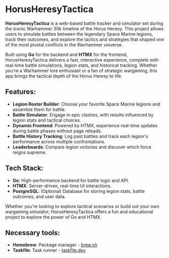 # HorusHeresyTactica

**HorusHeresyTactica** is a web-based battle tracker and simulator set during the iconic Warhammer 30k timeline of the Horus Heresy. This project allows users to simulate battles between the legendary Space Marine legions, track their outcomes, and explore the tactics and strategies that shaped one of the most pivotal conflicts in the Warhammer universe.

Built using **Go** for the backend and **HTMX** for the frontend, HorusHeresyTactica delivers a fast, interactive experience, complete with real-time battle simulations, legion stats, and historical tracking. Whether you're a Warhammer lore enthusiast or a fan of strategic wargaming, this app brings the tactical depth of the Horus Heresy to life.

## Features:
- **Legion Roster Builder**: Choose your favorite Space Marine legions and assemble them for battle.
- **Battle Simulator**: Engage in epic clashes, with results influenced by legion stats and tactical choices.
- **Dynamic Frontend**: Powered by HTMX, experience real-time updates during battle phases without page reloads.
- **Battle History Tracking**: Log past battles and track each legion's performance across multiple confrontations.
- **Leaderboards**: Compare legion victories and discover which force reigns supreme.

## Tech Stack:
- **Go**: High-performance backend for battle logic and API.
- **HTMX**: Server-driven, real-time UI interactions.
- **PostgreSQL**: (Optional) Database for storing legion stats, battle outcomes, and user data.

Whether you're looking to explore tactical scenarios or build out your own wargaming simulator, HorusHeresyTactica offers a fun and educational project to explore the power of Go and HTMX.


## Necessary tools:
- **Homebrew**: Package manager - [brew.sh](https://brew.sh) 
- **Taskfile**: Task runner - [taskfile.dev](https://taskfile.dev)
